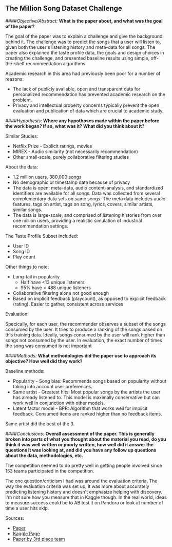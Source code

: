 
## The Million Song Dataset Challenge

####*Objective/Abstract:*
**What is the paper about, and what was the goal of the paper?**

The goal of the paper was to explain a challenge and give the background behind it. The challenge was to predict the songs that a user will listen to, given both the user's listening history and meta-data for all songs. The paper also explained the taste profile data, the goals and design choices in creating the challenge, and presented baseline results using simple, off-the-shelf recommendation algorithms.

Academic research in this area had previously been poor for a number of reasons:

* The lack of publicly available, open and transparent data for personalized recommendation has prevented academic research on the problem.
* Privacy and intellectual property concerns typically prevent the open evaluation and publication of data which are crucial to academic study.


####*Hypothesis:*
**Where any hypothoses made within the paper before the work began? If so, what was it? What did you think about it?**

Similar Studies:

* Netflix Prize - Explicit ratings, movies
* MIREX - Audio similarity (not necessarily recommendation)
* Other small-scale, purely collaborative filtering studies

About the data:

* 1.2 million users, 380,000 songs
* No demographic or timestamp data because of privacy
* The data is open: meta-data, audio content-analysis, and standardized identifiers are available for all songs. Data was collected from several complementary data sets on same songs. The meta data includes audio features, tags on artist, tags on song, lyrics, covers, similar artists, similar songs.
* The data is large-scale, and comprised of listening histories from over one million users, providing a realistic simulation of industrial recommendation settings.

The Taste Profile Subset included:
* User ID
* Song ID
* Play count

Other things to note:

* Long-tail in popularity
	* Half have <13 unique listeners
	* 95% have < 488 unique listeners
* Collaborative filtering alone not good enough
* Based on implicit feedback (playcount), as opposed to explicit feedback (rating). Easier to gather, consistent across services

Evaluation:

Specically, for each user, the recommender observes a subset of the songs consumed by the user. It tries to produce a ranking of the songs based on this training data. Ideally, songs consumed by the user will rank higher than songs not consumed by the user. In evaluation, the exact number of times the song was consumed is not important

####*Methods:*
**What methodologies did the paper use to approach its objective? How well did they work?**

Baseline methods:

* Popularity - Song bias: Recommends songs based on popularity without taking into account user preferences.
* Same artist - Greatest hits: Most popular songs by the artists the user has already listened to. This model is maximally conservative but can work well in conjunction with other models.
* Latent factor model - BPR: Algorithm that works well for implicit feedback. Consumed items are ranked higher than no feedback items.

Same artist did the best of the 3.


####*Conclusions:*
**Overall assessment of the paper. This is generally broken into parts of what you thought about the material you read, do you think it was well written or poorly written, how well did it answer the questions it was looking at, and did you have any follow up questions about the data, methodologies, etc.**

The competition seemed to do pretty well in getting people involved since 153 teams participated in the competition.

The one question/criticism I had was around the evaluation criteria. The way the evaluation criteria was set up, it was more about accurately predicting listening history and doesn't emphasize helping with discovery. I'm not sure how you measure that in Kaggle though. In the real world, ideas to measure success could be to AB test it on Pandora or look at number of time a user hits skip.


Sources:

* [Paper](http://www2012.org/proceedings/companion/p909.pdf)
* [Kaggle Page](http://www.kaggle.com/c/msdchallenge) 
* [Paper by 3rd place team](http://cs229.stanford.edu/proj2012/NiuYinZhang-MillionSongDatasetChallenge.pdf)
